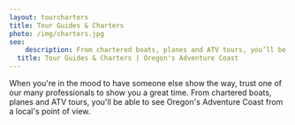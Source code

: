 ```yaml
---
layout: tourcharters
title: Tour Guides & Charters
photo: /img/charters.jpg
seo:
    description: From chartered boats, planes and ATV tours, you’ll be able to see Oregon’s Adventure Coast from a local’s point of view. See our tour options.
  title: Tour Guides & Charters | Oregon's Adventure Coast
---
```

When you're in the mood to have someone else show the way, trust one of our many professionals to show you a great time. From chartered boats, planes and ATV tours, you'll be able to see Oregon's Adventure Coast from a local's point of view.
